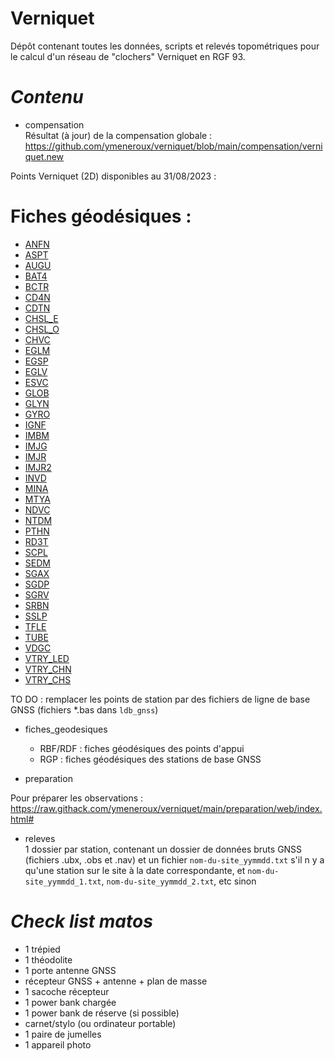# Verniquet

Dépôt contenant toutes les données, scripts et relevés topométriques pour le calcul d'un réseau de "clochers" Verniquet en RGF 93.

# _Contenu_

* compensation <br/>
Résultat (à jour) de la compensation globale :<br/>
https://github.com/ymeneroux/verniquet/blob/main/compensation/verniquet.new

Points Verniquet (2D) disponibles au 31/08/2023 : <br/>


# Fiches géodésiques :

* [ANFN](https://raw.githack.com/ymeneroux/verniquet/main/pub/out/htm/ANFN.html)    
* [ASPT](https://raw.githack.com/ymeneroux/verniquet/main/pub/out/htm/ASPT.html)     
* [AUGU](https://raw.githack.com/ymeneroux/verniquet/main/pub/out/htm/AUGU.html)     
* [BAT4](https://raw.githack.com/ymeneroux/verniquet/main/pub/out/htm/BAT4.html)     
* [BCTR](https://raw.githack.com/ymeneroux/verniquet/main/pub/out/htm/BCTR.html)     
* [CD4N](https://raw.githack.com/ymeneroux/verniquet/main/pub/out/htm/CD4N.html) 
* [CDTN](https://raw.githack.com/ymeneroux/verniquet/main/pub/out/htm/CDTN.html) 
* [CHSL_E](https://raw.githack.com/ymeneroux/verniquet/main/pub/out/htm/CHSL_E.html)   
* [CHSL_O](https://raw.githack.com/ymeneroux/verniquet/main/pub/out/htm/CHSL_O.html)   
* [CHVC](https://raw.githack.com/ymeneroux/verniquet/main/pub/out/htm/CHVC.html)    
* [EGLM](https://raw.githack.com/ymeneroux/verniquet/main/pub/out/htm/EGLM.html)    
* [EGSP](https://raw.githack.com/ymeneroux/verniquet/main/pub/out/htm/EGSP.html)    
* [EGLV](https://raw.githack.com/ymeneroux/verniquet/main/pub/out/htm/EGLV.html)    
* [ESVC](https://raw.githack.com/ymeneroux/verniquet/main/pub/out/htm/ESVC.html)    
* [GLOB](https://raw.githack.com/ymeneroux/verniquet/main/pub/out/htm/GLOB.html)    
* [GLYN](https://raw.githack.com/ymeneroux/verniquet/main/pub/out/htm/GLYN.html)    
* [GYRO](https://raw.githack.com/ymeneroux/verniquet/main/pub/out/htm/GYRO.html)    
* [IGNF](https://raw.githack.com/ymeneroux/verniquet/main/pub/out/htm/IGNF.html)    
* [IMBM](https://raw.githack.com/ymeneroux/verniquet/main/pub/out/htm/IMBM.html)    
* [IMJG](https://raw.githack.com/ymeneroux/verniquet/main/pub/out/htm/IMJG.html)    
* [IMJR](https://raw.githack.com/ymeneroux/verniquet/main/pub/out/htm/IMJR.html)    
* [IMJR2](https://raw.githack.com/ymeneroux/verniquet/main/pub/out/htm/IMJR2.html)    
* [INVD](https://raw.githack.com/ymeneroux/verniquet/main/pub/out/htm/INVD.html)      
* [MINA](https://raw.githack.com/ymeneroux/verniquet/main/pub/out/htm/MINA.html)      
* [MTYA](https://raw.githack.com/ymeneroux/verniquet/main/pub/out/htm/MTYA.html)      
* [NDVC](https://raw.githack.com/ymeneroux/verniquet/main/pub/out/htm/NDVC.html)     
* [NTDM](https://raw.githack.com/ymeneroux/verniquet/main/pub/out/htm/NTDM.html)      
* [PTHN](https://raw.githack.com/ymeneroux/verniquet/main/pub/out/htm/PTHN.html)      
* [RD3T](https://raw.githack.com/ymeneroux/verniquet/main/pub/out/htm/RD3T.html)      
* [SCPL](https://raw.githack.com/ymeneroux/verniquet/main/pub/out/htm/SCPL.html)      
* [SEDM](https://raw.githack.com/ymeneroux/verniquet/main/pub/out/htm/SEDM.html)      
* [SGAX](https://raw.githack.com/ymeneroux/verniquet/main/pub/out/htm/SGAX.html)      
* [SGDP](https://raw.githack.com/ymeneroux/verniquet/main/pub/out/htm/SGDP.html)      
* [SGRV](https://raw.githack.com/ymeneroux/verniquet/main/pub/out/htm/SGRV.html)      
* [SRBN](https://raw.githack.com/ymeneroux/verniquet/main/pub/out/htm/SRBN.html)      
* [SSLP](https://raw.githack.com/ymeneroux/verniquet/main/pub/out/htm/SSLP.html)      
* [TFLE](https://raw.githack.com/ymeneroux/verniquet/main/pub/out/htm/TFLE.html)      
* [TUBE](https://raw.githack.com/ymeneroux/verniquet/main/pub/out/htm/TUBE.html)     
* [VDGC](https://raw.githack.com/ymeneroux/verniquet/main/pub/out/htm/VDGC.html)      
* [VTRY_LED](https://raw.githack.com/ymeneroux/verniquet/main/pub/out/htm/VTRY_LED.html) 
* [VTRY_CHN](https://raw.githack.com/ymeneroux/verniquet/main/pub/out/htm/VTRY_CHN.html) 
* [VTRY_CHS](https://raw.githack.com/ymeneroux/verniquet/main/pub/out/htm/VTRY_CHS.html) 











TO DO : remplacer les points de station par des fichiers de ligne de base GNSS (fichiers *.bas dans ``ldb_gnss``)

* fiches_geodesiques
    * RBF/RDF : fiches géodésiques des points d'appui
    * RGP : fiches géodésiques des stations de base GNSS

* preparation

Pour préparer les observations : <br/>
https://raw.githack.com/ymeneroux/verniquet/main/preparation/web/index.html#

* releves<br/>
1 dossier par station, contenant un dossier de données bruts GNSS (fichiers .ubx, .obs et .nav) et un fichier ``nom-du-site_yymmdd.txt`` s'il n y a qu'une station sur le site à la date correspondante, et ``nom-du-site_yymmdd_1.txt``, ``nom-du-site_yymmdd_2.txt``, etc sinon

# _Check list matos_
* 1 trépied
* 1 théodolite
* 1 porte antenne GNSS
* récepteur GNSS + antenne + plan de masse
* 1 sacoche récepteur
* 1 power bank chargée
* 1 power bank de réserve (si possible)
* carnet/stylo (ou ordinateur portable)
* 1 paire de jumelles
* 1 appareil photo


